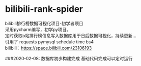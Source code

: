 # bilibili-rank-spider
bilibili排行榜数据可视化项目-初学者项目  
采用pycharm编写，初学py项目。  
定时获取b站排行榜信息写入数据库用于日后数据可视化，持续更新...  
引用了 requests pymysql schedule time bs4  
bilibili：https://space.bilibili.com/23106193  


###2020-02-08:
  数据库初步构建完成
  基础代码完成可以定时运行

